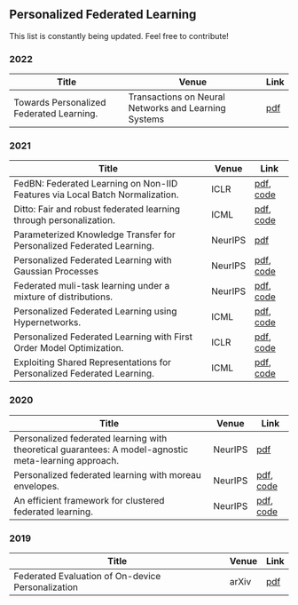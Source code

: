 ## Personalized Federated Learning
This list is constantly being updated. Feel free to contribute!

### 2022
| Title | Venue | Link |  
| --- | --- | --- | 
| Towards Personalized Federated Learning.| Transactions on Neural Networks and Learning Systems | [pdf](https://arxiv.org/pdf/2103.00710)| 

### 2021
| Title | Venue | Link |  
| --- | --- | --- | 
| FedBN: Federated Learning on Non-IID Features via Local Batch Normalization. | ICLR | [pdf](https://arxiv.org/pdf/2102.07623), [code](https://github.com/med-air/FedBN) | 
| Ditto: Fair and robust federated learning through personalization. | ICML | [pdf](https://arxiv.org/pdf/2012.04221), [code](https://github.com/litian96/ditto) | 
| Parameterized Knowledge Transfer for Personalized Federated Learning. | NeurIPS | [pdf](https://arxiv.org/pdf/2111.02862) | 
| Personalized Federated Learning with Gaussian Processes | NeurIPS | [pdf](https://arxiv.org/pdf/2106.15482), [code](https://github.com/IdanAchituve/pFedGP) | 
| Federated muli-task learning under a mixture of distributions. | NeurIPS | [pdf](https://arxiv.org/pdf/2108.10252), [code](https://github.com/omarfoq/FedEM) | 
| Personalized Federated Learning using Hypernetworks. | ICML | [pdf](https://arxiv.org/pdf/2103.04628), [code](https://github.com/AvivSham/pFedHN) | 
| Personalized Federated Learning with First Order Model Optimization. | ICLR | [pdf](https://arxiv.org/pdf/2012.08565), [code](https://github.com/NVlabs/FedFomo) | 
| Exploiting Shared Representations for Personalized Federated Learning. | ICML | [pdf](https://arxiv.org/pdf/2102.07078.pdf), [code](https://github.com/lgcollins/FedRep) | 


### 2020
| Title | Venue | Link |  
| --- | --- | --- | 
| Personalized federated learning with theoretical guarantees: A model-agnostic meta-learning approach. | NeurIPS | [pdf](https://proceedings.neurips.cc/paper/2020/file/24389bfe4fe2eba8bf9aa9203a44cdad-Paper.pdf) | 
| Personalized federated learning with moreau envelopes. | NeurIPS | [pdf](https://proceedings.neurips.cc/paper/2020/file/f4f1f13c8289ac1b1ee0ff176b56fc60-Paper.pdf), [code](https://github.com/CharlieDinh/pFedMe) | 
| An efficient framework for clustered federated learning. | NeurIPS | [pdf](https://arxiv.org/pdf/2006.04088), [code](https://github.com/jichan3751/ifca) | 

### 2019
| Title | Venue | Link |  
| --- | --- | --- | 
| Federated Evaluation of On-device Personalization| arXiv | [pdf](https://arxiv.org/abs/1910.10252) |